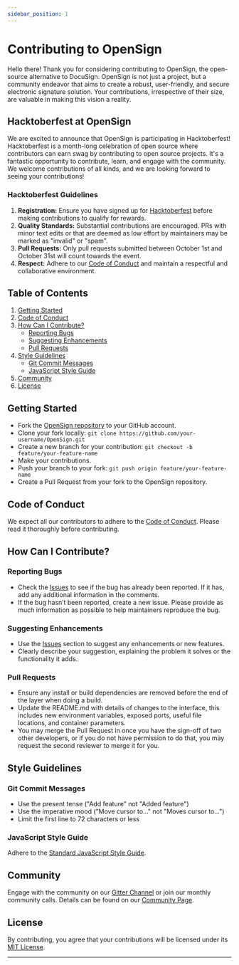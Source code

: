 ```yaml
---
sidebar_position: 1
---
```


# Contributing to OpenSign

Hello there! Thank you for considering contributing to OpenSign, the open-source alternative to DocuSign. OpenSign is not just a project, but a community endeavor that aims to create a robust, user-friendly, and secure electronic signature solution. Your contributions, irrespective of their size, are valuable in making this vision a reality.

## Hacktoberfest at OpenSign

We are excited to announce that OpenSign is participating in Hacktoberfest! Hacktoberfest is a month-long celebration of open source where contributors can earn swag by contributing to open source projects. It's a fantastic opportunity to contribute, learn, and engage with the community. We welcome contributions of all kinds, and we are looking forward to seeing your contributions!

### Hacktoberfest Guidelines

1. **Registration:** Ensure you have signed up for [Hacktoberfest](https://hacktoberfest.digitalocean.com/) before making contributions to qualify for rewards.
2. **Quality Standards:** Substantial contributions are encouraged. PRs with minor text edits or that are deemed as low effort by maintainers may be marked as "invalid" or "spam".
3. **Pull Requests:** Only pull requests submitted between October 1st and October 31st will count towards the event.
4. **Respect:** Adhere to our [Code of Conduct](CODE_OF_CONDUCT.md) and maintain a respectful and collaborative environment.

## Table of Contents

1. [Getting Started](#getting-started)
2. [Code of Conduct](#code-of-conduct)
3. [How Can I Contribute?](#how-can-i-contribute)
    - [Reporting Bugs](#reporting-bugs)
    - [Suggesting Enhancements](#suggesting-enhancements)
    - [Pull Requests](#pull-requests)
4. [Style Guidelines](#style-guidelines)
    - [Git Commit Messages](#git-commit-messages)
    - [JavaScript Style Guide](#javascript-style-guide)
5. [Community](#community)
6. [License](#license)

## Getting Started

- Fork the [OpenSign repository](https://github.com/OpenSignLabs/OpenSign) to your GitHub account.
- Clone your fork locally: `git clone https://github.com/your-username/OpenSign.git`
- Create a new branch for your contribution: `git checkout -b feature/your-feature-name`
- Make your contributions.
- Push your branch to your fork: `git push origin feature/your-feature-name`
- Create a Pull Request from your fork to the OpenSign repository.

## Code of Conduct

We expect all our contributors to adhere to the [Code of Conduct](CODE_OF_CONDUCT.md). Please read it thoroughly before contributing.

## How Can I Contribute?

### Reporting Bugs

- Check the [Issues](https://github.com/OpenSignLabs/OpenSign/issues) to see if the bug has already been reported. If it has, add any additional information in the comments.
- If the bug hasn’t been reported, create a new issue. Please provide as much information as possible to help maintainers reproduce the bug.

### Suggesting Enhancements

- Use the [Issues](https://github.com/OpenSignLabs/OpenSign/issues) section to suggest any enhancements or new features.
- Clearly describe your suggestion, explaining the problem it solves or the functionality it adds.

### Pull Requests

- Ensure any install or build dependencies are removed before the end of the layer when doing a build.
- Update the README.md with details of changes to the interface, this includes new environment variables, exposed ports, useful file locations, and container parameters.
- You may merge the Pull Request in once you have the sign-off of two other developers, or if you do not have permission to do that, you may request the second reviewer to merge it for you.

## Style Guidelines

### Git Commit Messages

- Use the present tense ("Add feature" not "Added feature")
- Use the imperative mood ("Move cursor to..." not "Moves cursor to...")
- Limit the first line to 72 characters or less

### JavaScript Style Guide

Adhere to the [Standard JavaScript Style Guide](https://standardjs.com).

## Community

Engage with the community on our [Gitter Channel](https://gitter.im/OpenSignLabs/community) or join our monthly community calls. Details can be found on our [Community Page](COMMUNITY.md).

## License

By contributing, you agree that your contributions will be licensed under its [MIT License](LICENSE).

---
